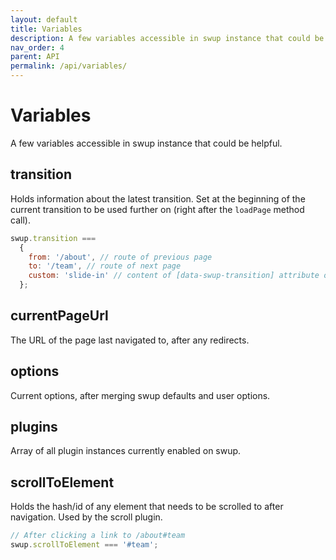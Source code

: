 ```yaml
---
layout: default
title: Variables
description: A few variables accessible in swup instance that could be helpful
nav_order: 4
parent: API
permalink: /api/variables/
---
```


# Variables

A few variables accessible in swup instance that could be helpful.

## transition

Holds information about the latest transition. Set at the beginning of the current transition to be used further on (right after the `loadPage` method call).

```javascript
swup.transition ===
  {
    from: '/about', // route of previous page
    to: '/team', // route of next page
    custom: 'slide-in' // content of [data-swup-transition] attribute or customTransition property passed to loadPage()
  };
```

## currentPageUrl

The URL of the page last navigated to, after any redirects.

## options

Current options, after merging swup defaults and user options.

## plugins

Array of all plugin instances currently enabled on swup.

## scrollToElement

Holds the hash/id of any element that needs to be scrolled to after navigation. Used by the scroll plugin.

```javascript
// After clicking a link to /about#team
swup.scrollToElement === '#team';
```
